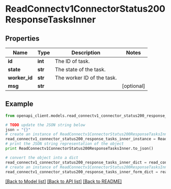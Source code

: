 # ReadConnectv1ConnectorStatus200ResponseTasksInner


## Properties
Name | Type | Description | Notes
------------ | ------------- | ------------- | -------------
**id** | **int** | The ID of task. | 
**state** | **str** | The state of the task. | 
**worker_id** | **str** | The worker ID of the task. | 
**msg** | **str** |  | [optional] 

## Example

```python
from openapi_client.models.read_connectv1_connector_status200_response_tasks_inner import ReadConnectv1ConnectorStatus200ResponseTasksInner

# TODO update the JSON string below
json = "{}"
# create an instance of ReadConnectv1ConnectorStatus200ResponseTasksInner from a JSON string
read_connectv1_connector_status200_response_tasks_inner_instance = ReadConnectv1ConnectorStatus200ResponseTasksInner.from_json(json)
# print the JSON string representation of the object
print ReadConnectv1ConnectorStatus200ResponseTasksInner.to_json()

# convert the object into a dict
read_connectv1_connector_status200_response_tasks_inner_dict = read_connectv1_connector_status200_response_tasks_inner_instance.to_dict()
# create an instance of ReadConnectv1ConnectorStatus200ResponseTasksInner from a dict
read_connectv1_connector_status200_response_tasks_inner_form_dict = read_connectv1_connector_status200_response_tasks_inner.from_dict(read_connectv1_connector_status200_response_tasks_inner_dict)
```
[[Back to Model list]](../ccloud/README.md#documentation-for-models) [[Back to API list]](../ccloud/README.md#documentation-for-api-endpoints) [[Back to README]](../ccloud/README.md)


